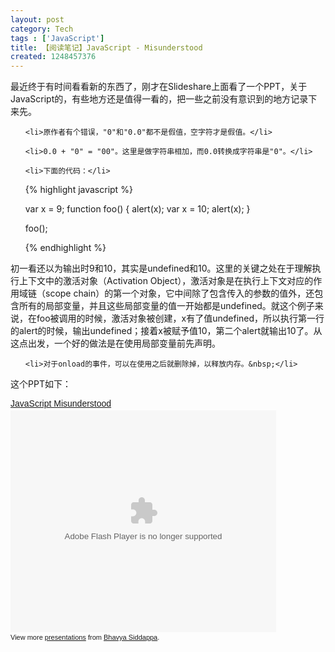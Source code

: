 ```yaml
---
layout: post
category: Tech
tags : ['JavaScript']
title: 【阅读笔记】JavaScript - Misunderstood
created: 1248457376
---
```

<p>最近终于有时间看看新的东西了，刚才在Slideshare上面看了一个PPT，关于JavaScript的，有些地方还是值得一看的，把一些之前没有意识到的地方记录下来先。</p>

<ul>

    <li>原作者有个错误，"0"和"0.0"都不是假值，空字符才是假值。</li>

    <li>0.0 + "0" = "00"。这里是做字符串相加，而0.0转换成字符串是"0"。</li>

    <li>下面的代码：</li>

{% highlight javascript %}

var x = 9;
function foo() {
  alert(x);
  var x = 10;
  alert(x);
}

foo();

{% endhighlight %}

</ul>

<p>初一看还以为输出时9和10，其实是undefined和10。这里的关键之处在于理解执行上下文中的激活对象（Activation Object），激活对象是在执行上下文对应的作用域链（scope chain）的第一个对象，它中间除了包含传入的参数的值外，还包含所有的局部变量，并且这些局部变量的值一开始都是undefined。就这个例子来说，在foo被调用的时候，激活对象被创建，x有了值undefined，所以执行第一行的alert的时候，输出undefined；接着x被赋予值10，第二个alert就输出10了。从这点出发，一个好的做法是在使用局部变量前先声明。</p>

<ul>

    <li>对于onload的事件，可以在使用之后就删除掉，以释放内存。&nbsp;</li>

</ul>

<p>这个PPT如下：</p>


<div style="width:425px;text-align:left" id="__ss_1732473"><a style="font:14px Helvetica,Arial,Sans-serif;display:block;margin:12px 0 3px 0;text-decoration:underline;" title="JavaScript Misunderstood" href="http://www.slideshare.net/Bhavsidd/javascript-misunderstood">JavaScript Misunderstood</a><object style="margin:0px" width="425" height="355">

<param name="movie" value="http://static.slidesharecdn.com/swf/ssplayer2.swf?doc=javascript-misunderstood-090716190359-phpapp02&amp;stripped_title=javascript-misunderstood" />

<param name="allowFullScreen" value="true" />

<param name="allowScriptAccess" value="always" /><embed src="http://static.slidesharecdn.com/swf/ssplayer2.swf?doc=javascript-misunderstood-090716190359-phpapp02&amp;stripped_title=javascript-misunderstood" type="application/x-shockwave-flash" allowscriptaccess="always" allowfullscreen="true" width="425" height="355"></embed></object>

<div style="font-size:11px;font-family:tahoma,arial;height:26px;padding-top:2px;">View more <a style="text-decoration:underline;" href="http://www.slideshare.net/">presentations</a> from <a style="text-decoration:underline;" href="http://www.slideshare.net/Bhavsidd">Bhavya Siddappa</a>.</div>

</div>

